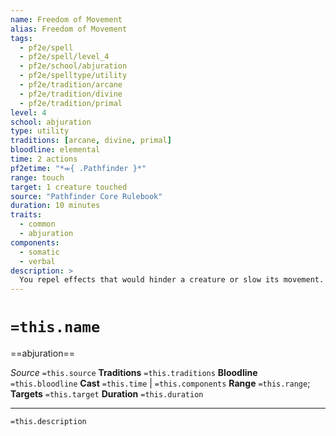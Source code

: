```yaml
---
name: Freedom of Movement
alias: Freedom of Movement
tags:
  - pf2e/spell
  - pf2e/spell/level_4
  - pf2e/school/abjuration
  - pf2e/spelltype/utility
  - pf2e/tradition/arcane
  - pf2e/tradition/divine
  - pf2e/tradition/primal
level: 4
school: abjuration
type: utility
traditions: [arcane, divine, primal]
bloodline: elemental
time: 2 actions
pf2etime: "*⬺{ .Pathfinder }*"
range: touch
target: 1 creature touched
source: "Pathfinder Core Rulebook"
duration: 10 minutes
traits:
  - common
  - abjuration
components:
  - somatic
  - verbal
description: >
  You repel effects that would hinder a creature or slow its movement. While under this spell's effect, the target ignores effects that would give them a circumstance penalty to Speed. When they attempt to Escape an effect that has them [[Immobilized]], [[Grabbed]], or [[Restrained]], they automatically succeed unless the effect is magical and of a higher level than the freedom of movement spell.
---
```

# `=this.name`
==abjuration==

*Source* `=this.source`
**Traditions** `=this.traditions`
**Bloodline** `=this.bloodline`
**Cast** `=this.time` | `=this.components`
**Range** `=this.range`; **Targets** `=this.target`
**Duration** `=this.duration`

***
`=this.description`